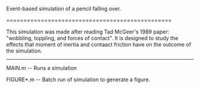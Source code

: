 Event-based simulation of a pencil falling over. 

================================================

This simulation was made after reading Tad McGeer's 1989 paper: "wobbling, toppling, and forces of contact". It is designed to study the effects that moment of inertia and contaact friction have on the outcome of the simulation.

---------------------------------------------------

MAIN.m  --  Runs a simulation

FIGURE*.m  --  Batch run of simulation to generate a figure.
